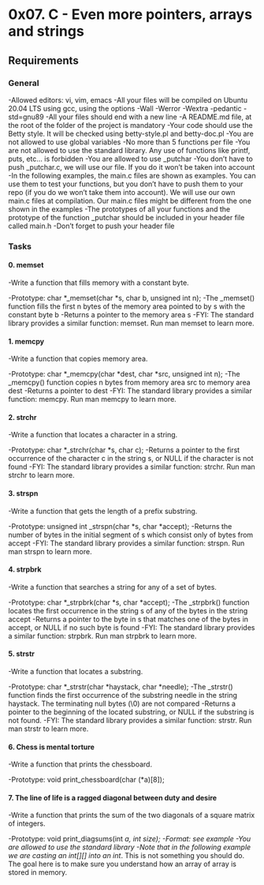 # 0x07. C - Even more pointers, arrays and strings

## Requirements

### General
-Allowed editors: vi, vim, emacs
-All your files will be compiled on Ubuntu 20.04 LTS using gcc, using the options -Wall -Werror -Wextra -pedantic -std=gnu89
-All your files should end with a new line
-A README.md file, at the root of the folder of the project is mandatory
-Your code should use the Betty style. It will be checked using betty-style.pl and betty-doc.pl
-You are not allowed to use global variables
-No more than 5 functions per file
-You are not allowed to use the standard library. Any use of functions like printf, puts, etc… is forbidden
-You are allowed to use _putchar
-You don’t have to push _putchar.c, we will use our file. If you do it won’t be taken into account
-In the following examples, the main.c files are shown as examples. You can use them to test your functions, but you don’t have to push them to your repo (if you do we won’t take them into account). We will use our own main.c files at compilation. Our main.c files might be different from the one shown in the examples
-The prototypes of all your functions and the prototype of the function _putchar should be included in your header file called main.h
-Don’t forget to push your header file

### Tasks
#### 0. memset
-Write a function that fills memory with a constant byte.

-Prototype: char *_memset(char *s, char b, unsigned int n);
-The _memset() function fills the first n bytes of the memory area pointed to by s with the constant byte b
-Returns a pointer to the memory area s
-FYI: The standard library provides a similar function: memset. Run man memset to learn more.

#### 1. memcpy

-Write a function that copies memory area.

-Prototype: char *_memcpy(char *dest, char *src, unsigned int n);
-The _memcpy() function copies n bytes from memory area src to memory area dest
-Returns a pointer to dest
-FYI: The standard library provides a similar function: memcpy. Run man memcpy to learn more.

#### 2. strchr

-Write a function that locates a character in a string.

-Prototype: char *_strchr(char *s, char c);
-Returns a pointer to the first occurrence of the character c in the string s, or NULL if the character is not found
-FYI: The standard library provides a similar function: strchr. Run man strchr to learn more.

#### 3. strspn

-Write a function that gets the length of a prefix substring.

-Prototype: unsigned int _strspn(char *s, char *accept);
-Returns the number of bytes in the initial segment of s which consist only of bytes from accept
-FYI: The standard library provides a similar function: strspn. Run man strspn to learn more.

#### 4. strpbrk

-Write a function that searches a string for any of a set of bytes.

-Prototype: char *_strpbrk(char *s, char *accept);
-The _strpbrk() function locates the first occurrence in the string s of any of the bytes in the string accept
-Returns a pointer to the byte in s that matches one of the bytes in accept, or NULL if no such byte is found
-FYI: The standard library provides a similar function: strpbrk. Run man strpbrk to learn more.

#### 5. strstr

-Write a function that locates a substring.

-Prototype: char *_strstr(char *haystack, char *needle);
-The _strstr() function finds the first occurrence of the substring needle in the string haystack. The terminating null bytes (\0) are not compared
-Returns a pointer to the beginning of the located substring, or NULL if the substring is not found.
-FYI: The standard library provides a similar function: strstr. Run man strstr to learn more.

#### 6. Chess is mental torture

-Write a function that prints the chessboard.

-Prototype: void print_chessboard(char (*a)[8]);

#### 7. The line of life is a ragged diagonal between duty and desire

-Write a function that prints the sum of the two diagonals of a square matrix of integers.

-Prototype: void print_diagsums(int *a, int size);
-Format: see example
-You are allowed to use the standard library
-Note that in the following example we are casting an int[][] into an int*. This is not something you should do. The goal here is to make sure you understand how an array of array is stored in memory.

